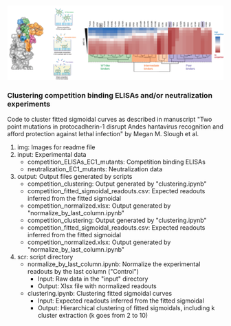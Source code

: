 ![Introduction image](/img/pcdh1_github_0.png)
### Clustering competition binding ELISAs and/or neutralization experiments

Code to cluster fitted sigmoidal curves as described in manuscript "Two point mutations in protocadherin-1 disrupt Andes hantavirus recognition and afford protection against lethal infection" by Megan M. Slough et al.

1. img: Images for readme file
2. input: Experimental data 
   - competition\_ELISAs\_EC1\_mutants: Competition binding ELISAs
   - neutralization\_EC1_mutants: Neutralization data
3. output: Output files generated by scripts
   - competition\_clustering: Output generated by \"clustering.ipynb\"
   - competition\_fitted\_sigmoidal\_readouts.csv: Expected readouts inferred from the fitted sigmoidal
   - competition\_normalized.xlsx: Output generated by \"normalize\_by\_last\_column.ipynb\"
   - competition\_clustering: Output generated by \"clustering.ipynb\"
   - competition\_fitted\_sigmoidal\_readouts.csv: Expected readouts inferred from the fitted sigmoidal
   - competition\_normalized.xlsx: Output generated by \"normalize\_by\_last\_column.ipynb\"
4. scr: script directory
   - normalize\_by\_last\_column.ipynb: Normalize the experimental readouts by the last column ("Control")
      - Input: Raw data in the \"input\" directory
      - Output: Xlsx file with normalized readouts
   - clustering.ipynb: Clustering fitted sigmoidal curves
      - Input: Expected readouts inferred from the fitted sigmoidal
      - Output: Hierarchical clustering of fitted sigmoidals, including k cluster extraction (k goes from 2 to 10)